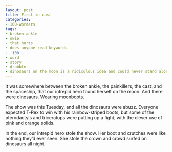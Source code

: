 ```yaml
---
layout: post
title: First in cast
categories:
- 100-worders
tags:
- broken ankle
- owie
- that hurts
- does anyone read keywords
- '100'
- word
- story
- drabble
- dinosaurs on the moon is a ridiculous idea and could never stand alone as a story
---
```

It was somewhere between the broken ankle, the painkillers, the cast, and the spaceship, that our intrepid hero found herself on the moon. And there were dinosaurs. Wearing moonboots.

The show was this Tuesday, and all the dinosaurs were abuzz. Everyone expected T-Rex to win with his rainbow-striped boots, but some of the pterodactyls and triceratops were putting up a fight, with the clever use of pink and orange solids.

In the end, our intrepid hero stole the show. Her boot and crutches were like nothing they’d ever seen. She stole the crown and crowd surfed on dinosaurs all night.


